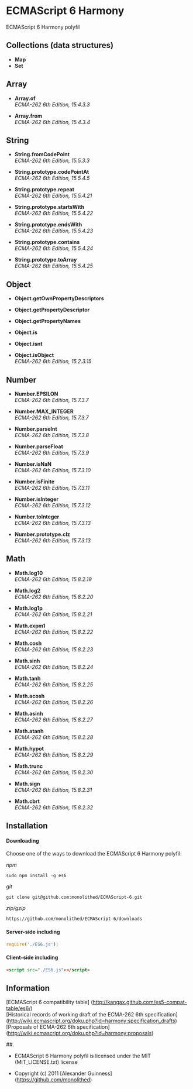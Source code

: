 # ECMAScript 6 Harmony

ECMAScript 6 Harmony polyfil


## Collections (data structures)

* **Map**<br />
* **Set**<br />

## Array

* **Array.of**<br />
*ECMA-262 6th Edition, 15.4.3.3*<br />

* **Array.from**<br />
*ECMA-262 6th Edition, 15.4.3.4*<br />

## String

* **String.fromCodePoint**<br />
*ECMA-262 6th Edition, 15.5.3.3*<br />

* **String.prototype.codePointAt**<br />
*ECMA-262 6th Edition, 15.5.4.5*<br />

* **String.prototype.repeat**<br />
*ECMA-262 6th Edition, 15.5.4.21*<br />

* **String.prototype.startsWith**<br />
*ECMA-262 6th Edition, 15.5.4.22*<br />

* **String.prototype.endsWith**<br />
*ECMA-262 6th Edition, 15.5.4.23*<br />

* **String.prototype.contains**<br />
*ECMA-262 6th Edition, 15.5.4.24*<br />

* **String.prototype.toArray**<br />
*ECMA-262 6th Edition, 15.5.4.25*<br />


## Object

* **Object.getOwnPropertyDescriptors**<br />

* **Object.getPropertyDescriptor**<br />

* **Object.getPropertyNames**<br />

* **Object.is**<br />

* **Object.isnt**<br />

* **Object.isObject**<br />
*ECMA-262 6th Edition, 15.2.3.15*<br />

## Number

* **Number.EPSILON**<br />
*ECMA-262 6th Edition, 15.7.3.7*<br />

* **Number.MAX_INTEGER**<br />
*ECMA-262 6th Edition, 15.7.3.7*<br />

* **Number.parseInt**<br />
*ECMA-262 6th Edition, 15.7.3.8*<br />

* **Number.parseFloat**<br />
*ECMA-262 6th Edition, 15.7.3.9*<br />

* **Number.isNaN**<br />
*ECMA-262 6th Edition, 15.7.3.10*<br />

* **Number.isFinite**<br />
*ECMA-262 6th Edition, 15.7.3.11*<br />

* **Number.isInteger**<br />
*ECMA-262 6th Edition, 15.7.3.12*<br />

* **Number.toInteger**<br />
*ECMA-262 6th Edition, 15.7.3.13*<br />

* **Number.prototype.clz**<br />
*ECMA-262 6th Edition, 15.7.3.13*<br />


## Math

* **Math.log10**<br />
*ECMA-262 6th Edition, 15.8.2.19*<br />

* **Math.log2**<br />
*ECMA-262 6th Edition, 15.8.2.20*<br />

* **Math.log1p**<br />
*ECMA-262 6th Edition, 15.8.2.21*<br />

* **Math.expm1**<br />
*ECMA-262 6th Edition, 15.8.2.22*<br />

* **Math.cosh**<br />
*ECMA-262 6th Edition, 15.8.2.23*<br />

* **Math.sinh**<br />
*ECMA-262 6th Edition, 15.8.2.24*<br />

* **Math.tanh**<br />
*ECMA-262 6th Edition, 15.8.2.25*<br />

* **Math.acosh**<br />
*ECMA-262 6th Edition, 15.8.2.26*<br />

* **Math.asinh**<br />
*ECMA-262 6th Edition, 15.8.2.27*<br />

* **Math.atanh**<br />
*ECMA-262 6th Edition, 15.8.2.28*<br />

* **Math.hypot**<br />
*ECMA-262 6th Edition, 15.8.2.29*<br />

* **Math.trunc**<br />
*ECMA-262 6th Edition, 15.8.2.30*<br />

* **Math.sign**<br />
*ECMA-262 6th Edition, 15.8.2.31*<br />

* **Math.cbrt**<br />
*ECMA-262 6th Edition, 15.8.2.32*<br />


## Installation

#### Downloading

Choose one of the ways to download the ECMAScript 6 Harmony polyfil:

*npm*

```
sudo npm install -g es6
```

*git*

```
git clone git@github.com:monolithed/ECMAScript-6.git
```

*zip/gzip*

```
https://github.com/monolithed/ECMAScript-6/downloads
```

#### Server-side including

```javascript
require('./ES6.js');
```

#### Client-side including

```html
<script src="./ES6.js"></script>
```


## Information

[ECMAScript 6 compatibility table] (http://kangax.github.com/es5-compat-table/es6/) <br />
[Historical records of working draft of the ECMA-262 6th specification] (http://wiki.ecmascript.org/doku.php?id=harmony:specification_drafts) <br />
[Proposals of ECMA-262 6th specification] (http://wiki.ecmascript.org/doku.php?id=harmony:proposals) <br />


##.

* ECMAScript 6 Harmony polyfil is licensed under the MIT (MIT_LICENSE.txt) license

* Copyright (c) 2011 [Alexander Guinness] (https://github.com/monolithed)
